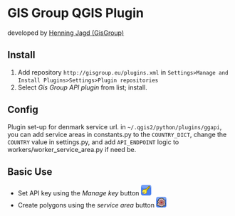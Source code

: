 # GIS Group QGIS Plugin

developed by [Henning Jagd (GisGroup)](linkmailto:kontakt@gisgroup.dk)

## Install
1. Add repository `http://gisgroup.eu/plugins.xml` in `Settings>Manage and Install Plugins>Settings>Plugin repositories`
2. Select *Gis Group API plugin* from list; install.

## Config
Plugin set-up for denmark service url. in `~/.qgis2/python/plugins/ggapi`, you can add service areas in constants.py to the `COUNTRY_DICT`, change the `COUNTRY` value in settings.py, and add `API_ENDPOINT` logic to workers/worker_service_area.py if need be.

## Basic Use
- Set API key using the *Manage key* button ![manage key](icon_key.png)
- Create polygons using the *service area* button ![service area](icon_servicearea.png)
